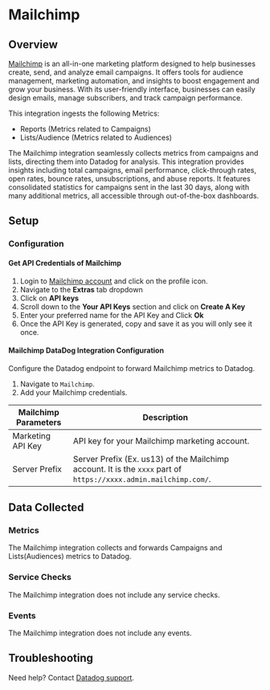 # Mailchimp

## Overview

[Mailchimp][1] is an all-in-one marketing platform designed to help businesses create, send, and analyze email campaigns. It offers tools for audience management, marketing automation, and insights to boost engagement and grow your business. With its user-friendly interface, businesses can easily design emails, manage subscribers, and track campaign performance.

This integration ingests the following Metrics:

- Reports (Metrics related to Campaigns)
- Lists/Audience (Metrics related to Audiences)

The Mailchimp integration seamlessly collects metrics from campaigns and lists, directing them into Datadog for analysis. This integration provides insights including total campaigns, email performance, click-through rates, open rates, bounce rates, unsubscriptions, and abuse reports. It features consolidated statistics for campaigns sent in the last 30 days, along with many additional metrics, all accessible through out-of-the-box dashboards.

## Setup

### Configuration

#### Get API Credentials of Mailchimp

1. Login to [Mailchimp account][2] and click on the profile icon.
2. Navigate to the **Extras** tab dropdown
3. Click on **API keys**
4. Scroll down to the **Your API Keys** section and click on **Create A Key**
5. Enter your preferred name for the API Key and Click **Ok**
6. Once the API Key is generated, copy and save it as you will only see it once.


#### Mailchimp DataDog Integration Configuration

Configure the Datadog endpoint to forward  Mailchimp metrics to Datadog.

1. Navigate to `Mailchimp`.
2. Add your Mailchimp credentials.

| Mailchimp Parameters | Description  |
| -------------------- | ------------ |
| Marketing API Key    | API key for your Mailchimp marketing account.  |
| Server Prefix        | Server Prefix (Ex. us13) of the Mailchimp account. It is the `xxxx` part of `https://xxxx.admin.mailchimp.com/`.   |

## Data Collected

### Metrics

The Mailchimp integration collects and forwards Campaigns and Lists(Audiences) metrics to Datadog.

### Service Checks

The Mailchimp integration does not include any service checks.

### Events

The Mailchimp integration does not include any events.

## Troubleshooting

Need help? Contact [Datadog support][3].

[1]: https://mailchimp.com/
[2]: https://login.mailchimp.com/
[3]: https://docs.datadoghq.com/help/
